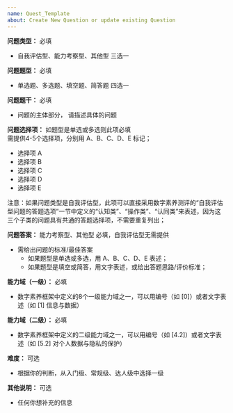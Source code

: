 ```yaml
---
name: Quest_Template
about: Create New Question or update existing Question
---
```


**问题类型：** 必填<br>
  - 自我评估型、能力考察型、其他型      三选一 <br>
   
**问题题型：**  必填 <br> 
  - 单选题、多选题、填空题、简答题   四选一 <br>
  
**问题题干：** 必填<br> 
  - 问题的主体部分， 请描述具体的问题

**问题选择项：** 如题型是单选或多选则此项必填 <br> 
 需提供4-5个选择项，分别用 A、B、C、D、E 标记；
  - 选择项 A
  - 选择项 B
  - 选择项 C
  - 选择项 D
  - 选择项 E

注意：如果问题类型是自我评估型，此项可以直接采用数字素养测评的“自我评估型问题的答题选项”一节中定义的“认知类”、“操作类”、“认同类”来表述，因为这三个子类的问题具有共通的答题选择项，不需要重复列出；

**问题答案：** 能力考察型、其他型 必填，自我评估型无需提供 <br> 
  - 需给出问题的标准/最佳答案 
    - 如果题型是单选或多选，用 A、B、C、D、E 表述；
    - 如果题型是填空或简答，用文字表述，或给出答题思路/评价标准；
    
**能力域（一级）：** 必填 <br>
  - 数字素养框架中定义的8个一级能力域之一，可以用编号（如 [0]）或者文字表述（如 [1] 信息与数据）
  
**能力域（二级）：** 必填 <br>
  - 数字素养框架中定义的二级能力域之一，可以用编号（如 [4.2]）或者文字表述（如 [5.2] 对个人数据与隐私的保护）
    
**难度：** 可选<br>
  - 根据你的判断，从入门级、常规级、达人级中选择一级 
  
**其他说明：** 可选<br>
  - 任何你想补充的信息
  
